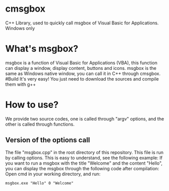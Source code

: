 # cmsgbox
C++ Library, used to quickly call msgbox of Visual Basic for Applications. Windows only
# What's msgbox?
msgbox is a function of Visual Basic for Applications (VBA), this function can display a window, display content, buttons and icons. msgbox is the same as Windows native window, you can call it in C++ through cmsgbox.
#Build
It's very easy! You just need to download the sources and compile them with g++
# How to use?
We provide two source codes, one is called through "argv" options, and the other is called through functions.
## Version of the options call
The file "msgbox.cpp" in the root directory of this repository. This file is run by calling options. This is easy to understand, see the following example:
If you want to run a msgbox with the title "Welcome" and the content "Hello", you can display the msgbox through the following code after compilation:
Open cmd in your working directory, and run:
```
msgbox.exe "Hello" 0 "Welcome"
```
